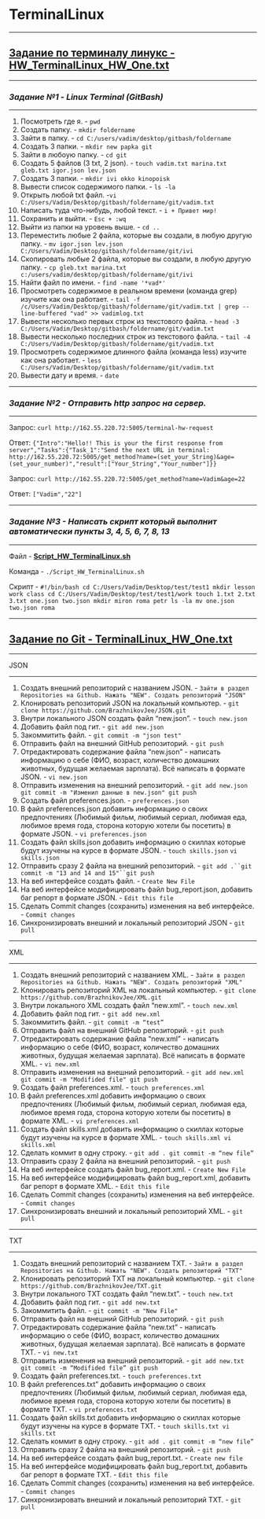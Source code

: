 # TerminalLinux
_________________________________________________________________________________________________________________________________________________________________________________
## [Задание по терминалу линукс - HW_TerminalLinux_HW_One.txt](https://github.com/BrazhnikovJee/TerminalLinux/blob/d982e42aa62bf40e6379ddd6265a697907d007c9/TerminalLinux_HW_One.txt)
_________________________________________________________________________________________________________________________________________________________________________________
### **_Задание №1 - Linux Terminal (GitBash)_**
_________________________________________________________________________________________________________________________________________________________________________________
1. Посмотреть где я. - `pwd`
2. Создать папку. - `mkdir foldername`
3. Зайти в папку. - `cd C:/users/vadim/desktop/gitbash/foldername`
4. Создать 3 папки. - `mkdir new papka git`
5. Зайти в любоую папку. - `cd git`
6. Создать 5 файлов (3 txt, 2 json). - `touch vadim.txt marina.txt gleb.txt igor.json lev.json`
7. Создать 3 папки. - `mkdir ivi okko kinopoisk`
8. Вывести список содержимого папки. - `ls -la`
9. Открыть любой txt файл. -`vi C:/Users/Vadim/Desktop/gitbash/foldername/git/vadim.txt`
10. Написать туда что-нибудь, любой текст. - `i + Привет мир!`
11. Сохранить и выйти. - `Esc + :wq`
12. Выйти из папки на уровень выше. - `cd ..`
13. Переместить любые 2 файла, которые вы создали, в любую другую папку. - `mv igor.json lev.json C:/Users/Vadim/Desktop/gitbash/foldername/git/ivi`
14. Скопировать любые 2 файла, которые вы создали, в любую другую папку. - `cp gleb.txt marina.txt c:/users/vadim/desktop/gitbash/foldername/git/ivi`
15. Найти файл по имени. - `find -name '*vad*'`
16. Просмотреть содержимое в реальном времени (команда grep) изучите как она работает. - `tail -f /c/Users/Vadim/Desktop/gitbash/foldername/git/vadim.txt | grep --line-buffered "vad" >> vadimlog.txt`
17. Вывести несколько первых строк из текстового файла. - `head -3 C:/Users/Vadim/Desktop/gitbash/foldername/git/vadim.txt`
18. Вывести несколько последних строк из текстового файла. - `tail -4 C:/Users/Vadim/Desktop/gitbash/foldername/git/vadim.txt`
19. Просмотреть содержимое длинного файла (команда less) изучите как она работает. - `less C:/Users/Vadim/Desktop/gitbash/foldername/git/vadim.txt`
20. Вывести дату и время. - `date`
_________________________________________________________________________________________________________________________________________________________________________________
### **_Задание №2 - Отправить http запрос на сервер._**
_________________________________________________________________________________________________________________________________________________________________________________
Запрос: `curl http://162.55.220.72:5005/terminal-hw-request`

Ответ: `{"Intro":"Hello!! This is your the first response from server","Tasks":{"Task_1":"Send the next URL in terminal: http://162.55.220.72:5005/get_method?name=(set_your_String)&age=(set_your_number)","result":["Your_String","Your_number"]}}`

Запрос: `curl http://162.55.220.72:5005/get_method?name=Vadim&age=22`

Ответ: `["Vadim","22"]`
_________________________________________________________________________________________________________________________________________________________________________________
### **_Задание №3 - Написать скрипт который выполнит автоматически пункты 3, 4, 5, 6, 7, 8, 13_**
_________________________________________________________________________________________________________________________________________________________________________________
Файл - **[Script_HW_TerminalLinux.sh](https://github.com/BrazhnikovJee/TerminalLinux/blob/d982e42aa62bf40e6379ddd6265a697907d007c9/Scipt_HW_TerminalLinux.sh)**

Команда - `./Script_HW_TerminalLinux.sh`

Скрипт - 
`#!/bin/bash
cd C:/Users/Vadim/Desktop/test/test1
mkdir lesson work class
cd C:/Users/Vadim/Desktop/test/test1/work
touch 1.txt 2.txt 3.txt one.json two.json
mkdir miron roma petr
ls -la
mv one.json two.json roma`
_________________________________________________________________________________________________________________________________________________________________________________
## [Задание по Git - TerminalLinux_HW_One.txt](https://github.com/BrazhnikovJee/TerminalLinux/blob/1a475e249e51a2e6ee48547eb4a739ca7a9d0137/GitHub_HW_1)
_________________________________________________________________________________________________________________________________________________________________________________
JSON
_________________________________________________________________________________________________________________________________________________________________________________
1. Создать внешний репозиторий c названием JSON. - `Зайти в раздел Repositories на Github. Нажать "NEW". Создать репозиторий "JSON"`
2. Клонировать репозиторий JSON на локальный компьютер. - `git clone https://github.com/BrazhnikovJee/JSON.git`
3. Внутри локального JSON создать файл “new.json”. - `touch new.json`
4. Добавить файл под гит. - `git add new.json`
5. Закоммитить файл. - `git commit -m "json test"`
6. Отправить файл на внешний GitHub репозиторий. - `git push`
7. Отредактировать содержание файла “new.json” - написать информацию о себе (ФИО, возраст, количество домашних животных, будущая желаемая зарплата). Всё написать в формате JSON. - `vi new.json`
8. Отправить изменения на внешний репозиторий. - `git add new.json git commit -m "Изменил данные в new.json" git push`
9. Создать файл preferences.json. - `preferences.json`
10. В файл preferences.json добавить информацию о своих предпочтениях (Любимый фильм, любимый сериал, любимая еда, любимое время года, сторона которую хотели бы посетить) в формате JSON. - `vi preferences.json`
11. Создать файл skills.json добавить информацию о скиллах которые будут изучены на курсе в формате JSON. - `touch skills.json` `vi skills.json`
12. Отправить сразу 2 файла на внешний репозиторий. - `git add .``git commit -m "13 and 14 and 15"``git push`
13. На веб интерфейсе создать файл. - `Сreate New File`
14. На веб интерфейсе модифицировать файл bug_report.json, добавить баг репорт в формате JSON. - `Edit this file` 
15. Сделать Commit changes (сохранить) изменения на веб интерфейсе. - `Commit changes`
16. Синхронизировать внешний и локальный репозиторий JSON - `git pull`
_________________________________________________________________________________________________________________________________________________________________________________
XML
_________________________________________________________________________________________________________________________________________________________________________________
1. Создать внешний репозиторий c названием XML. - `Зайти в раздел Repositories на Github. Нажать "NEW". Создать репозиторий "XML"`
2. Клонировать репозиторий XML на локальный компьютер. - `git clone https://github.com/BrazhnikovJee/XML.git`
3. Внутри локального XML создать файл “new.xml”. - `touch new.xml`
4. Добавить файл под гит. - `git add new.xml`
5. Закоммитить файл. - `git commit -m “test”`
6. Отправить файл на внешний GitHub репозиторий. - `git push`
7. Отредактировать содержание файла “new.xml” - написать информацию о себе (ФИО, возраст, количество домашних животных, будущая желаемая зарплата). Всё написать в формате XML. - `vi new.xml`
8. Отправить изменения на внешний репозиторий. - `git add new.xml git commit -m "Modifided file" git push`
9. Создать файл preferences.xml. - `touch preferences.xml`
10. В файл preferences.xml добавить информацию о своих предпочтениях (Любимый фильм, любимый сериал, любимая еда, любимое время года, сторона которую хотели бы посетить) в формате XML. - `vi preferences.xml`
11. Создать файл skills.xml добавить информацию о скиллах которые будут изучены на курсе в формате XML. - `touch skills.xml vi skills.xml`
12. Сделать коммит в одну строку. - `git add . git commit -m “new file”`
13. Отправить сразу 2 файла на внешний репозиторий. - `git push`
14. На веб интерфейсе создать файл bug_report.xml. - `Сreate New File`
15. На веб интерфейсе модифицировать файл bug_report.xml, добавить баг репорт в формате XML. - `Edit this file`
16. Сделать Commit changes (сохранить) изменения на веб интерфейсе. - `Commit changes`
17. Синхронизировать внешний и локальный репозиторий XML. - `git pull`
_________________________________________________________________________________________________________________________________________________________________________________
TXT
_________________________________________________________________________________________________________________________________________________________________________________
1. Создать внешний репозиторий c названием TXT. - `Зайти в раздел Repositories на Github. Нажать "NEW". Создать репозиторий "TXT"`
2. Клонировать репозиторий TXT на локальный компьютер. - `git clone https://github.com/BrazhnikovJee/TXT.git`
3. Внутри локального TXT создать файл “new.txt”. - `touch new.txt`
4. Добавить файл под гит. - `git add new.txt`
5. Закоммитить файл. - `git commit -m "New File"`
6. Отправить файл на внешний GitHub репозиторий. - `git push`
7. Отредактировать содержание файла “new.txt” - написать информацию о себе (ФИО, возраст, количество домашних животных, будущая желаемая зарплата). Всё написать в формате TXT. - `vi new.txt`
8. Отправить изменения на внешний репозиторий. - `git add new.txt git commit -m “Modifided file” git push`
9. Создать файл preferences.txt. - `touch preferences.txt`
10. В файл preferences.txt” добавить информацию о своих предпочтениях (Любимый фильм, любимый сериал, любимая еда, любимое время года, сторона которую хотели бы посетить) в формате TXT. - `vi preferences.txt`
11. Создать файл skills.txt добавить информацию о скиллах которые будут изучены на курсе в формате TXT. - `touch skills.txt vi skills.txt`
12. Сделать коммит в одну строку. - `git add . git commit -m “new file”`
13. Отправить сразу 2 файла на внешний репозиторий. - `git push`
14. На веб интерфейсе создать файл bug_report.txt. - `Create new file`
15. На веб интерфейсе модифицировать файл bug_report.txt, добавить баг репорт в формате TXT. - `Edit this file`
16. Сделать Commit changes (сохранить) изменения на веб интерфейсе. - `Commit changes`
17. Синхронизировать внешний и локальный репозиторий TXT. - `git pull`
